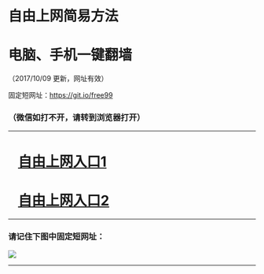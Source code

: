 ﻿# 自由上网简易方法

# 电脑、手机一键翻墙

（2017/10/09 更新，网址有效）

固定短网址：https://git.io/free99

### （微信如打不开，请转到浏览器打开）


***





# &nbsp;&nbsp; <a href="http://ft2527929594.fwq-tz-1001.info/fwqtz01.html?t=100900116374 " target="_blank">自由上网入口1</a>
# &nbsp;&nbsp; <a href="http://ft126553843.fwq-tz-1002.info/fwqtz02.html?t=100900119079 " target="_blank">自由上网入口2</a>
***

### 请记住下图中固定短网址：

<img src="https://s3-us-west-2.amazonaws.com/fwq-1001/yjfq-20170905okok.png" /> 


***

